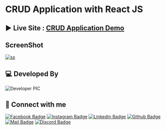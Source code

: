 # CRUD Application with React JS

## ▶ Live Site : [CRUD Application Demo](https://crud-application-react-js.vercel.app/)

## ScreenShot

[![ss](https://i.ibb.co/MGnfJf1/image.png)](https://crud-application-react-js.vercel.app/)

## 💻 Developed By

![Developer PIC](https://avatars.githubusercontent.com/u/73340940?s=48&v=4)

## 🚀 Connect with me

[![Facebook Badge](https://img.shields.io/badge/Facebook-1877F2?style=for-the-badge&logo=facebook&logoColor=white)](https://facebook.com/abtahinoorsm)
[![Instagram Badge](https://img.shields.io/badge/Instagram-E4405F?style=for-the-badge&logo=instagram&logoColor=white)](https://instagram.com/smabtahinoor)
[![Linkedin Badge](https://img.shields.io/badge/LinkedIn-0077B5?style=for-the-badge&logo=linkedin&logoColor=white)](https://linkedin.com/in/smabtahinoor)
[![Github Badge](https://img.shields.io/badge/GitHub-100000?style=for-the-badge&logo=github&logoColor=white)](https://github.com/19smabtahinoor)
[![Mail Badge](https://img.shields.io/badge/Gmail-D14836?style=for-the-badge&logo=gmail&logoColor=white)](mailto:abtahinorkabid@gmail.com)
[![Discord Badge](https://img.shields.io/badge/Discord-7289DA?style=for-the-badge&logo=discord&logoColor=white)](https://discord.gg/WJjCBB86PJ)
